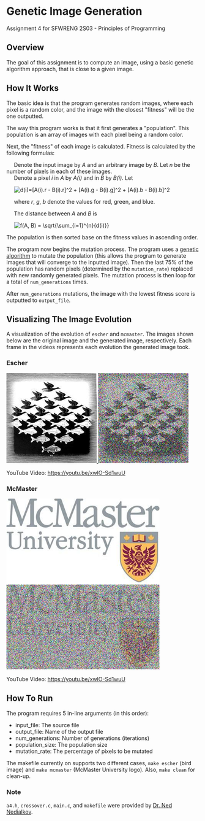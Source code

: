 # Genetic Image Generation
Assignment 4 for SFWRENG 2S03 - Principles of Programming

## Overview
The goal of this assignment is to compute an image, using a basic genetic algorithm approach, that is close to a given image.

## How It Works
The basic idea is that the program generates random images, where each pixel is a random color, and the image with the closest "fitness" will be the one outputted.

The way this program works is that it first generates a "population". This population is an array of images with each pixel being a random color. 

Next, the "fitness" of each image is calculated. Fitness is calculated by the following formulas:

&nbsp;&nbsp;&nbsp;&nbsp; Denote the input image by *A* and an arbitrary image by *B*. Let *n* be the number of pixels in each of these images.  
&nbsp;&nbsp;&nbsp;&nbsp; Denote a pixel *i* in *A* by *A(i)* and in *B* by *B(i)*. Let

&nbsp;&nbsp;&nbsp;&nbsp; <img src="https://latex.codecogs.com/svg.latex?d(i)=[A(i).r&space;-&space;B(i).r]^2&space;&plus;&space;[A(i).g&space;-&space;B(i).g]^2&space;&plus;&space;[A(i).b&space;-&space;B(i).b]^2" title="d(i)=[A(i).r - B(i).r]^2 + [A(i).g - B(i).g]^2 + [A(i).b - B(i).b]^2" />

&nbsp;&nbsp;&nbsp;&nbsp; where *r*, *g*, *b* denote the values for red, green, and blue.

&nbsp;&nbsp;&nbsp;&nbsp; The distance between *A* and *B* is

&nbsp;&nbsp;&nbsp;&nbsp; <img src="https://latex.codecogs.com/svg.latex?f(A,&space;B)&space;=&space;\sqrt{\sum_{i=1}^{n}{d(i)}}" title="f(A, B) = \sqrt{\sum_{i=1}^{n}{d(i)}}" />

The population is then sorted base on the fitness values in ascending order.

The program now begins the mutation process. The program uses a [genetic algorithm](https://en.wikipedia.org/wiki/Genetic_algorithm) to mutate the population (this allows the program to generate images that will converge to the inputted image). Then the last 75% of the population has random pixels (determined by the `mutation_rate`) replaced with new randomly generated pixels. The mutation process is then loop for a total of `num_generations` times.

After `num_generations` mutations, the image with the lowest fitness score is outputted to `output_file`.

## Visualizing The Image Evolution
A visualization of the evolution of `escher` and `mcmaster`. The images shown below are the original image and the generated image, respectively. Each frame in the videos represents each evolution the generated image took.

### Escher
[![Escher](https://github.com/arkinmodi/generateImage/blob/master/export/image/me.jpeg) ![Escher](https://github.com/arkinmodi/generateImage/blob/master/export/image/me2.jpeg)](https://youtu.be/xwlO-Sd1wuU)

YouTube Video: https://youtu.be/xwlO-Sd1wuU

### McMaster
[![McMaster](https://github.com/arkinmodi/generateImage/blob/master/export/image/mcmaster.jpeg) ![McMaster](https://github.com/arkinmodi/generateImage/blob/master/export/image/mcmaster2.jpeg)](https://youtu.be/xwlO-Sd1wuU)

YouTube Video: https://youtu.be/xwlO-Sd1wuU

## How To Run
The program requires 5 in-line arguments (in this order):
* input_file: The source file
* output_file: Name of the output file
* num_generations: Number of generations (iterations)
* population_size: The population size
* mutation_rate: The percentage of pixels to be mutated

The makefile currently on supports two different cases, `make escher` (bird image) and `make mcmaster` (McMaster University logo). Also, `make clean` for clean-up.

### Note
`a4.h`, `crossover.c`, `main.c`, and `makefile` were provided by [Dr. Ned Nedialkov](http://www.cas.mcmaster.ca/~nedialk/).